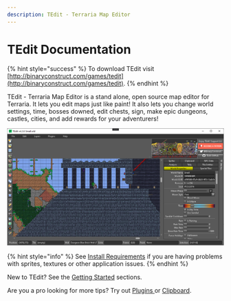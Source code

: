 ```yaml
---
description: TEdit - Terraria Map Editor
---
```


# TEdit Documentation

{% hint style="success" %}
To download TEdit visit [http://binaryconstruct.com/games/tedit](http://binaryconstruct.com/games/tedit).
{% endhint %}

TEdit - Terraria Map Editor is a stand alone, open source map editor for Terraria. It lets you edit maps just like paint! It also lets you change world settings, time, bosses downed, edit chests, sign, make epic dungeons, castles, cities, and add rewards for your adventurers!

![TEdit Screenshot](.gitbook/assets/image%20%2825%29.png)

{% hint style="info" %}
See [Install Requirements](install-requirements.md) if you are having problems with sprites, textures or other application issues.
{% endhint %}

New to TEdit?  See the [Getting Started](basics/getting-started.md) sections.

Are you a pro looking for more tips? Try out [Plugins ](plugins/plugins.md)or [Clipboard](sidebar-tools/clipboard.md).


